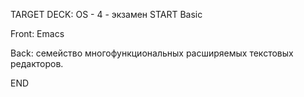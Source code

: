 TARGET DECK: OS - 4 - экзамен
START
Basic

Front: Emacs  

Back: семейство многофункциональных расширяемых текстовых редакторов.
<!--ID: 1663488761353-->
END 